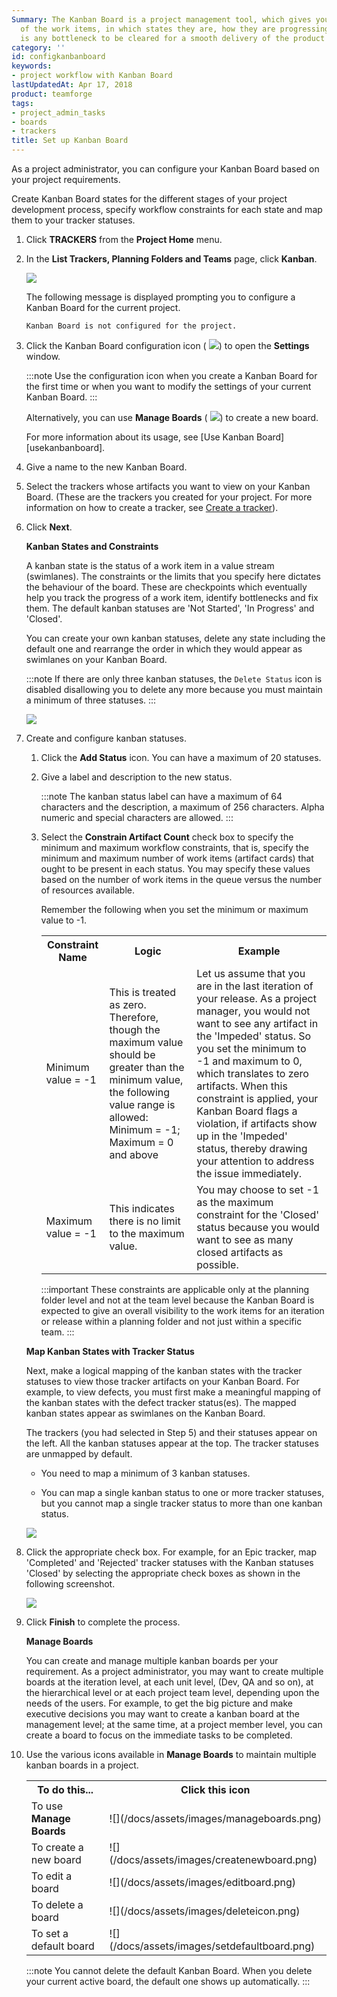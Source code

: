```yaml
---
Summary: The Kanban Board is a project management tool, which gives you a snapshot
  of the work items, in which states they are, how they are progressing and if there
  is any bottleneck to be cleared for a smooth delivery of the product on time.
category: ''
id: configkanbanboard
keywords:
- project workflow with Kanban Board
lastUpdatedAt: Apr 17, 2018
product: teamforge
tags:
- project_admin_tasks
- boards
- trackers
title: Set up Kanban Board
---
```



As a project administrator, you can configure your Kanban Board based on your project requirements.

Create Kanban Board states for the different stages of your project development process, specify workflow constraints for each state and map them to your tracker statuses.

 1. Click **TRACKERS** from the **Project Home** menu.

 2. In the **List Trackers, Planning Folders and Teams** page, click **Kanban**.

    ![](/docs/assets/images/artfviews-kanban.png)

    The following message is displayed prompting you to configure a Kanban Board for the current project. 

    `Kanban Board is not configured for the project.`

 3. Click the Kanban Board configuration icon ( ![](/docs/assets/images/taskbdconfigicon.PNG)) to open the **Settings** window. 

    :::note
    Use the configuration icon when you create a Kanban Board for the first time or when you want to modify the settings of your current Kanban Board.
    :::

    Alternatively, you can use **Manage Boards** ( ![](/docs/assets/images/manageboards.png))  to create a new board.

    For more information about its usage, see [Use Kanban Board][usekanbanboard].

 4. Give a name to the new Kanban Board.

 5. Select the trackers whose artifacts you want to view on your Kanban Board. (These are the trackers you created for your project. For more information on how to create a tracker, see [Create a tracker](trackers-creatingatracker#create-a-tracker)).

 6. Click **Next**.

    **Kanban States and Constraints**

    A kanban state is the status of a work item in a value stream (swimlanes). The constraints or the limits that you specify here dictates the behaviour of the board. These are checkpoints which eventually help you track the progress of a work item, identify bottlenecks and fix them. The default kanban statuses are 'Not Started', 'In Progress' and 'Closed'.

    You can create your own kanban statuses, delete any state including the default one and rearrange the order in which they would appear as swimlanes on your Kanban Board.

    :::note
    If there are only three kanban statuses, the `Delete Status` icon is disabled disallowing you to delete any more because you must maintain a minimum of three statuses.
    :::

    ![](/docs/assets/images/kanbansetting1.png)

 7. Create and configure kanban statuses.

    1. Click the **Add Status** icon. You can have a maximum of 20 statuses.

    2. Give a label and description to the new status.

       :::note
       The kanban status label can have a maximum of 64 characters and the description, a maximum of 256 characters. Alpha numeric and special characters are allowed.
       :::

    3. Select the **Constrain Artifact Count** check box to specify the minimum and maximum workflow constraints, that is, specify the minimum and maximum number of work items (artifact cards) that ought to be present in each status. You may specify these values based on the number of work items in the queue versus the number of resources available.

       Remember the following when you set the minimum or maximum value to -1.

       <table>
       	<tr><th>Constraint Name</th><th>Logic</th><th>Example</th></tr>
       	<tr><td>Minimum value = -1</td><td>This is treated as zero. Therefore, though the maximum value should be greater than the minimum value, the following value range is allowed: Minimum = -1; Maximum = 0 and above</td><td>Let us assume that you are in the last iteration of your release. As a project manager, you would not want to see any artifact in the 'Impeded' status. So you set the minimum to -1 and maximum to 0, which translates to zero artifacts. When this constraint is applied, your Kanban Board flags a violation, if artifacts show up in the 'Impeded' status, thereby drawing your attention to address the issue immediately.</td></tr>
       	<tr><td>Maximum value = -1</td><td>This indicates there is no limit to the maximum value.</td><td>You may choose to set -1 as the maximum constraint for the 'Closed' status because you would want to see as many closed artifacts as possible.</td></tr>
       </table>
       	
       :::important
       These constraints are applicable only at the planning folder level and not at the team level because the Kanban Board is expected to give an overall visibility to the work items for an iteration or release within a planning folder and not just within a specific team.
       :::


      **Map Kanban States with Tracker Status**

       Next, make a logical mapping of the kanban states with the tracker statuses to view those tracker artifacts on your Kanban Board. For example, to view defects, you must first make a meaningful mapping of the kanban states with the defect tracker status(es). The mapped kanban states appear as swimlanes on the Kanban Board.

       The trackers (you had selected in Step 5) and their statuses appear on the left. All the kanban statuses appear at the top. The tracker statuses are unmapped by default.

       * You need to map a minimum of 3 kanban statuses.

       * You can map a single kanban status to one or more tracker statuses, but you cannot map a single tracker status to more than one kanban status.

       ![](/docs/assets/images/kb-mapstatus.png)

 8. Click the appropriate check box. For example, for an Epic tracker, map 'Completed' and 'Rejected' tracker statuses with the Kanban statuses 'Closed' by selecting the appropriate check boxes as shown in the following screenshot.

    ![](/docs/assets/images/kb-mapstatus1.png)

 9. Click **Finish** to complete the process.

    **Manage Boards**

    You can create and manage multiple kanban boards per your requirement. As a project administrator, you may want to create multiple boards at the iteration level, at each unit level, (Dev, QA and so on), at the hierarchical level or at each project team level, depending upon the needs of the users. For example, to get the big picture and make executive decisions you may want to create a kanban board at the management level; at the same time, at a project member level, you can create a board to focus on the immediate tasks to be completed.

 10. Use the various icons available in **Manage Boards** to maintain multiple kanban boards in a project.   

     <table>
     	<tr><th>To do this...</th><th>Click this icon</th></tr>
     	<tr><td>To use <b>Manage Boards</b></td><td>![](/docs/assets/images/manageboards.png)</td></tr>
     	<tr><td>To create a new board</td><td>![](/docs/assets/images/createnewboard.png)</td></tr>
     	<tr><td>To edit a board</td><td>![](/docs/assets/images/editboard.png)</td></tr>
     	<tr><td>To delete a board</td><td>![](/docs/assets/images/deleteicon.png)</td></tr>
     	<tr><td>To set a default board</td><td>![](/docs/assets/images/setdefaultboard.png)</td></tr>
     </table>	

     :::note
     You cannot delete the default Kanban Board. When you delete your current active board, the default one shows up automatically.
     :::

